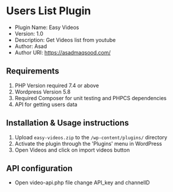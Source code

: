 
# Users List Plugin

 * Plugin Name: Easy Videos
 * Version: 1.0
 * Description: Get Videos list from youtube
 * Author: Asad
 * Author URI: https://asadmaqsood.com/

## Requirements

1. PHP Version required 7.4 or above
2. Wordpress Version 5.8
3. Required Composer for unit testing and PHPCS dependencies
4. API for getting users data 
 

##  Installation & Usage instructions

1. Upload `easy-videos.zip` to the `/wp-content/plugins/` directory
2. Activate the plugin through the 'Plugins' menu in WordPress
3. Open Videos and click on import videos button



## API configuration 

 * Open video-api.php file change API_key and channelID
